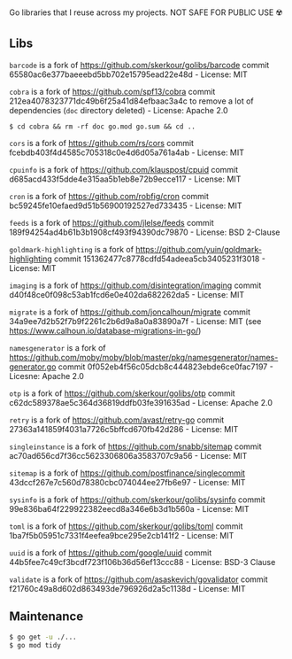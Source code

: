 Go libraries that I reuse across my projects. NOT SAFE FOR PUBLIC USE ☢️

## Libs


`barcode` is a fork of https://github.com/skerkour/golibs/barcode commit 65580ac6e377baeeebd5bb702e15795ead22e48d - License: MIT


`cobra` is a fork of https://github.com/spf13/cobra commit 212ea4078323771dc49b6f25a41d84efbaac3a4c to remove a lot of dependencies (`doc` directory deleted) - License: Apache 2.0

```shell
$ cd cobra && rm -rf doc go.mod go.sum && cd ..
```

`cors` is a fork of https://github.com/rs/cors commit fcebdb403f4d4585c705318c0e4d6d05a761a4ab - License: MIT

`cpuinfo` is a fork of https://github.com/klauspost/cpuid commit d685acd433f5dde4e315aa5b1eb8e72b9ecce117 - License: MIT

`cron` is a fork of https://github.com/robfig/cron commit bc59245fe10efaed9d51b56900192527ed733435 - License: MIT

`feeds` is a fork of https://github.com/jlelse/feeds commit 189f94254ad4b61b3b1908cf493f94390dc79870 - License: BSD 2-Clause

`goldmark-highlighting` is a fork of https://github.com/yuin/goldmark-highlighting commit 151362477c8778cdfd54adeea5cb3405231f3018 - License: MIT

`imaging` is a fork of https://github.com/disintegration/imaging commit d40f48ce0f098c53ab1fcd6e0e402da682262da5 - License: MIT

`migrate` is a fork of https://github.com/joncalhoun/migrate commit 34a9ee7d2b52f7b9f2261c2b6d9a8a0a83890a7f - License: MIT (see https://www.calhoun.io/database-migrations-in-go/)

`namesgenerator` is a fork of https://github.com/moby/moby/blob/master/pkg/namesgenerator/names-generator.go commit 0f052eb4f56c05dcb8c444823ebde6ce0fac7197 - Licesne: Apache 2.0

`otp` is a fork of https://github.com/skerkour/golibs/otp commit c62dc589378ae5c364d36819ddfb03fe391635ad - License: Apache 2.0

`retry` is a fork of https://github.com/avast/retry-go commit 27363a141859f4031a7726c5bffcd670fb42d286 - License: MIT

`singleinstance` is a fork of https://github.com/snabb/sitemap commit ac70ad656cd7f36cc5623306806a3583707c9a56 - License: MIT

`sitemap` is a fork of https://github.com/postfinance/singlecommit 43dccf267e7c560d78380cbc074044ee27fb6e97 - License: MIT

`sysinfo` is a fork of https://github.com/skerkour/golibs/sysinfo commit 99e836ba64f229922382eecd8a346e6b3d1b560a - License: MIT

`toml` is a fork of https://github.com/skerkour/golibs/toml commit 1ba7f5b05951c7331f4eefea9bce295e2cb141f2 - License: MIT

`uuid` is a fork of https://github.com/google/uuid commit 44b5fee7c49cf3bcdf723f106b36d56ef13ccc88 - License: BSD-3 Clause

`validate` is a fork of https://github.com/asaskevich/govalidator commit f21760c49a8d602d863493de796926d2a5c1138d - License: MIT


## Maintenance

```bash
$ go get -u ./...
$ go mod tidy
```
